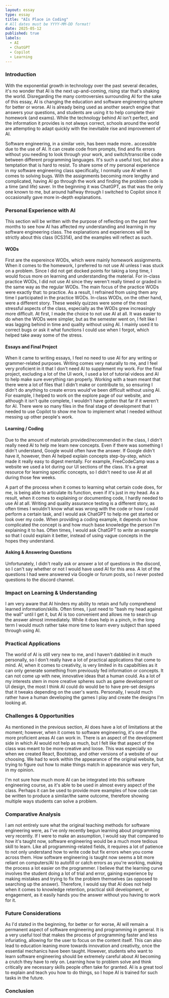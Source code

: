 ```yaml
---
layout: essay
type: essay
title: "AIs Place in Coding"
# All dates must be YYYY-MM-DD format!
date: 2025-05-12
published: true
labels:
  - AI
  - ChatGPT
  - Copilot
  - Learning
---
```


### Introduction

With the exponential growth in technology over the past several decades, it's no wonder that AI is the next up-and-coming, rising star that's shaking the world. Disregarding the many controversies surrounding AI for the sake of this essay, AI is changing the education and software engineering sphere for better or worse. AI is already being used as another search engine that answers your questions, and students are using it to help complete their homework (and exams). While the technology behind AI isn't perfect, and the information it provides is not always correct, schools around the world are attempting to adapt quickly with the inevitable rise and improvement of AI.

Software engineering, in a similar vein, has been made more.. accessible due to the use of AI. It can create code from prompts, find and fix errors without you needing to look through your work, and switch/transcribe code between different programming languages. It's such a useful tool, but also a temptation that is hard to resist. To share some of my personal experience in my software engineering class specifically, I normally use AI when it comes to solving bugs. With the assignments becoming more lengthy and complicated, having AI go through the work and finding the problem code is a time (and life) saver. In the beginning it was ChatGPT, as that was the only one known to me, but around halfway through I switched to Copilot since it occasionally gave more in-depth explanations.


### Personal Experience with AI

This section will be written with the purpose of reflecting on the past few months to see how AI has affected my understanding and learning in my software engineering class. The explanations and experiences will be strictly about this class (ICS314), and the examples will reflect as such.

#### WODs

First are the expereince WODs, which were mainly homework assignments. When it comes to the homework, I preferred to not use AI unless I was stuck on a problem. Since I did not get docked points for taking a long time, I would focus more on learning and understanding the material. For in-class practice WODs, I did not use AI since they weren't really timed or graded in the same way as the regular WODs. The main focus of the practice WODs were exactly that: to practice. As a result, I refrained from using them any time I participated in the practice WODs. In-class WODs, on the other hand, were a different story. These weekly quizzes were some of the most stressful aspects of the class, especially as the WODs grew increasingly more difficult. At first, I made the choice to not use AI at all. It was easier to do when the WODs were simpler, but as the semester went on, I felt like I was lagging behind in time and quality without using AI. I mainly used it to correct bugs or ask it what functions I could use when I forgot, which helped take away some of the stress.

#### Essays and Final Project

When it came to writing essays, I feel no need to use AI for any writing or grammer-related purposes. Writing comes very naturally to me, and I feel very proficient in it that I don't need AI to supplement my work. For the final project, excluding a lot of the UI work, I used a lot of tutorial videos and AI to help make sure everything ran properly. Working with a team meant that there were a lot of files that I didn't make or contribute to, so ensuring I didn't do anything to create errors would've been difficult without using AI. For example, I helped to work on the explore page of our website, and although it isn't quite complete, I wouldn't have gotten that far if it weren't for AI. There were so many files in the final stage of development that I needed to use Copilot to show me how to implement what I needed without messing up other people's work.

#### Learning / Coding

Due to the amount of materials provided/recommended in the class, I didn't really need AI to help me learn new concepts. Even if there was something I didn't understand, Google would often have the answer. If Google didn't have it, however, then AI helped explain concepts step-by-step, which made it really easy to digest mentally. For example, FreeCodeCamp was a website we used a lot during our UI sections of the class. It's a great resource for learning specific concepts, so I didn't need to use AI at all during those few weeks.

A part of the process when it comes to learning what certain code does, for me, is being able to articulate its function, even if it's just in my head. As a result, when it comes to explaining or documenting code, I hardly needed to use AI at all. Writing and quality assurance testing is a different story, as often times I wouldn't know what was wrong with the code or how I could perform a certain task, and I would ask ChatGPT to help me get started or look over my code. When providing a coding example, it depends on how complicated the concept is and how much base knowledge the person I'm explaining it to has. Often times, I would ask ChatGPT to *write* an example so that I could explain it better, instead of using vague concepts in the hopes they understand.

#### Asking & Answering Questions

Unfortunately, I didn't really ask or answer a lot of questions in the discord, so I can't say whether or not I would have used AI for this area. A lot of the questions I had were answered via Google or forum posts, so I never posted questions to the discord channel.


### Impact on Learning & Understanding

I am very aware that AI hinders my ability to retain and fully comprehend learned information/skills. Often times, I just need to "bash my head against the wall" until I get it, but AI is too convenient and allows me to search up the answer almost immediately. While it does help in a pinch, in the long term I would much rather take more time to learn every subject than speed through using AI.


### Practical Applications

The world of AI is still very new to me, and I haven't dabbled in it much personally, so I don't really have a lot of practical applications that come to mind. AI, when it comes to creativity, is very limited in its capabiltiies as it can only generate something from previously fed information or concepts. It can not come up with new, innovative ideas that a human could. As a lot of my interests stem in more creative spheres such as game development or UI design, the most I think AI could do would be to have pre-set designs that it tweaks depending on the user's wants. Personally, I would much rather have a human developing the games I play and create the designs I'm looking at.


### Challenges & Opportunities

As mentioned in the previous section, AI does have a lot of limitations at the moment; however, when it comes to software engineering, it's one of the more proficient areas AI can work in. There is an aspect of the development side in which AI would not help as much, but I felt like that aspect of the class was meant to be more creative and loose. This was especially so when we created React, Bootstrap, and other versions of a website of our choosing. We had to work within the appearance of the original website, but trying to figure out how to make things match in appearance was very fun, in my opinion.

I'm not sure how much more AI can be integrated into this software engineering course, as it's able to be used in almost every aspect of the class. Perhaps it can be used to provide more examples of how code can be written to produce a similar/the same outcome, therefore showing multiple ways students can solve a problem.


### Comparative Analysis

I am not entirely sure what the original teaching methods for software engineering were, as I've only recently begun learning about programming very recently. If I were to make an assumption, I would say that compared to how it's taught now, software engineering would be a much more tedious skill to learn. Like all programming-related fields, it requires a lot of patience to not only understand how to write code but fix errors when you come across them. How software engineering is taught now seems a bit more reliant on computers/AI to autofill or catch errors as you're working, making the process a lot easier on the programmer. I believe that the learning curve involves the student doing a lot of trial and error, gaining experience by making mistakes and trying to fix the problem themselves (as opposed to searching up the answer). Therefore, I would say that AI does not help when it comes to knowledge retention, practical skill development, or engagement, as it easily hands you the answer without you having to work for it.


### Future Considerations

As I'd stated in the beginning, for better or for worse, AI will remain a permanent aspect of software engineering and programming in general. It is a very useful tool that makes the process of programming faster and less infuriating, allowing for the user to focus on the content itself. This can also lead to education leaning more towards innovation and creativity, once the essential mechanics have been taught. However, students who want to learn software engineering should be extremely careful about AI becoming a crutch they have to rely on. Learning how to problem solve and think critically are necessary skills people often take for granted. AI is a great tool to explain and teach you how to do things, so I hope AI is trained for such tasks in the future.


### Conclusion
